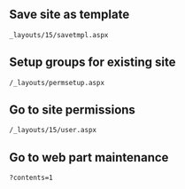 ## Save site as template
```
_layouts/15/savetmpl.aspx
```

## Setup groups for existing site
```
/_layouts/permsetup.aspx
```

## Go to site permissions
```
/_layouts/15/user.aspx
```

## Go to web part maintenance

```
?contents=1
```
